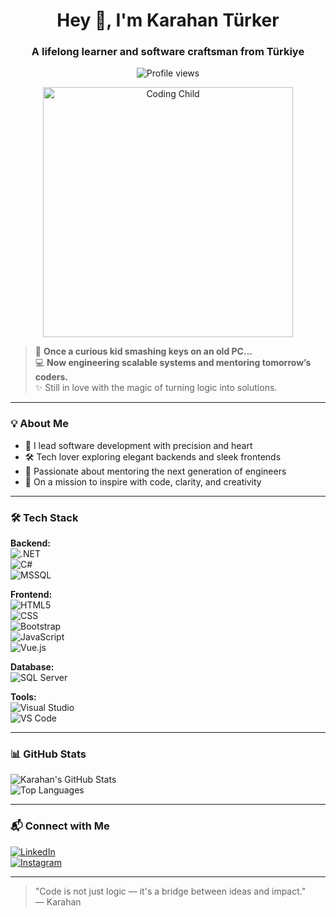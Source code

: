 <h1 align="center">Hey 👋, I'm Karahan Türker</h1>
<h3 align="center">A lifelong learner and software craftsman from Türkiye</h3>

<p align="center">
  <img src="https://komarev.com/ghpvc/?username=karahanturkerr&color=blue" alt="Profile views" />
</p>

<p align="center">
  <img src="https://raw.githubusercontent.com/karahanturkerr/karahanturkerr/main/assets/coding-kid.gif" width="400" alt="Coding Child" />
</p>

> 👶 **Once a curious kid smashing keys on an old PC...**  
> 💻 **Now engineering scalable systems and mentoring tomorrow’s coders.**  
> ✨ Still in love with the magic of turning logic into solutions.

---

### 💡 About Me

- 🧠 I lead software development with precision and heart  
- 🛠️ Tech lover exploring elegant backends and sleek frontends  
- 🌱 Passionate about mentoring the next generation of engineers  
- 🎯 On a mission to inspire with code, clarity, and creativity  

---

### 🛠️ Tech Stack

**Backend:**  
![.NET](https://img.shields.io/badge/-.NET-blue?style=for-the-badge&logo=dotnet&logoColor=white)  
![C#](https://img.shields.io/badge/-C%23-blueviolet?style=for-the-badge&logo=csharp&logoColor=white)  
![MSSQL](https://img.shields.io/badge/-MSSQL-red?style=for-the-badge&logo=microsoftsqlserver&logoColor=white)  

**Frontend:**  
![HTML5](https://img.shields.io/badge/-HTML5-orange?style=for-the-badge&logo=html5&logoColor=white)  
![CSS](https://img.shields.io/badge/-CSS3-blue?style=for-the-badge&logo=css3&logoColor=white)  
![Bootstrap](https://img.shields.io/badge/-Bootstrap-purple?style=for-the-badge&logo=bootstrap&logoColor=white)  
![JavaScript](https://img.shields.io/badge/-JavaScript-yellow?style=for-the-badge&logo=javascript&logoColor=white)  
![Vue.js](https://img.shields.io/badge/-Vue.js-4FC08D?style=for-the-badge&logo=vue.js&logoColor=white)  

**Database:**  
![SQL Server](https://img.shields.io/badge/-SQL%20Server-lightgray?style=for-the-badge&logo=microsoftsqlserver&logoColor=white)  

**Tools:**  
![Visual Studio](https://img.shields.io/badge/-Visual%20Studio-purple?style=for-the-badge&logo=visualstudio&logoColor=white)  
![VS Code](https://img.shields.io/badge/-VS%20Code-blue?style=for-the-badge&logo=visualstudiocode&logoColor=white)  

---

### 📊 GitHub Stats

![Karahan's GitHub Stats](https://github-readme-stats.vercel.app/api?username=karahanturkerr&show_icons=true&theme=radical)  
![Top Languages](https://github-readme-stats.vercel.app/api/top-langs/?username=karahanturkerr&layout=compact&theme=radical)

---

### 📬 Connect with Me

[![LinkedIn](https://img.shields.io/badge/-LinkedIn-blue?style=flat&logo=linkedin&logoColor=white)](https://linkedin.com/in/karahanturkerr)  
[![Instagram](https://img.shields.io/badge/-Instagram-e4405f?style=flat&logo=instagram&logoColor=white)](https://instagram.com/karahanturkerr)

---

> "Code is not just logic — it's a bridge between ideas and impact."  
> — Karahan

